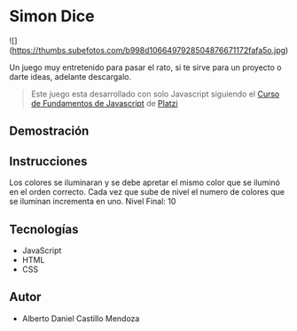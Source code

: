 # Simon Dice 
![] (https://thumbs.subefotos.com/b998d1066497928504876671172fafa5o.jpg)

Un juego muy entretenido para pasar el rato, si te sirve para un proyecto o darte ideas, adelante descargalo.

>Este juego esta desarrollado con solo Javascript siguiendo el [Curso de Fundamentos de Javascript](https://platzi.com/clases/fundamentos-javascript/) de [Platzi](https://platzi.com/)

## Demostración 


## Instrucciones 
Los colores se iluminaran y se debe apretar el mismo color que se iluminó en el orden correcto. Cada vez que sube de nivel el numero de colores que se iluminan incrementa en uno. 
Nivel Final: 10

## Tecnologías 
- JavaScript
- HTML
- CSS 

## Autor 
- Alberto Daniel Castillo Mendoza

